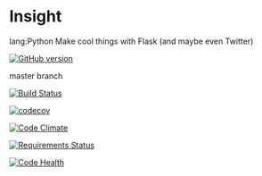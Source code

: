# Insight
lang:Python Make cool things with Flask (and maybe even Twitter)

[![GitHub version](https://badge.fury.io/gh/buckbaskin%2FInsight.svg)](https://badge.fury.io/gh/buckbaskin%2FInsight)

master branch

<!--- git anchor 1 -->
[![Build Status](https://travis-ci.org/buckbaskin/Insight.svg?branch=master)](https://travis-ci.org/buckbaskin/Insight)

<!--- git anchor 2 -->
[![codecov](https://codecov.io/gh/buckbaskin/Insight/branch/master/graph/badge.svg)](https://codecov.io/gh/buckbaskin/Insight)

[![Code Climate](https://codeclimate.com/github/buckbaskin/Insight/badges/gpa.svg)](https://codeclimate.com/github/buckbaskin/Insight)

<!--- git anchor 3 -->
[![Requirements Status](https://requires.io/github/buckbaskin/Insight/requirements.svg?branch=master)](https://requires.io/github/buckbaskin/Insight/requirements/?branch=master)

<!--- git anchor 4 -->
[![Code Health](https://landscape.io/github/buckbaskin/Insight/master/landscape.svg?style=flat)](https://landscape.io/github/buckbaskin/Insight/master)
